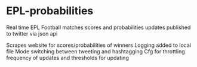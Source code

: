 EPL-probabilities
=================

Real time EPL Football matches scores and probabilities updates published to twitter via json api

Scrapes website for scores/probabilities of winners
Logging added to local file
Mode switching between tweeting and hashtagging
Cfg for throttling frequency of updates and thresholds for updating
